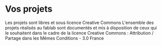 # Vos projets

Les projets sont libres et sous licence Creative Commons
L'ensemble des projets réalisés au fablab sont documentés et mis à disposition de ceux qui le souhaitent dans le cadre de la licence Creative Commons :
Attribution / Partage dans les Mêmes Conditions - 3.0 France
